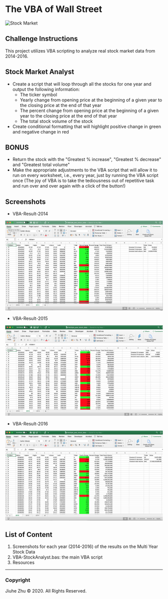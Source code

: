 # The VBA of Wall Street
![Stock Market](https://blog.galvanize.com/wp-content/uploads/2020/01/Can-data-science-predict-the-stock-market-.jpg)
## Challenge Instructions
This project utilizes VBA scripting to analyze real stock market data from 2014-2016.

## Stock Market Analyst
- Create a script that will loop through all the stocks for one year and output the following information:
  - The ticker symbol
  - Yearly change from opening price at the beginning of a given year to the closing price at the end of that year
  - The percent change from opening price at the beginning of a given year to the closing price at the end of that year
  - The total stock volume of the stock
- Create conditional formatting that will highlight positive change in green and negative change in red

## BONUS
- Return the stock with the "Greatest % increase", "Greatest % decrease" and "Greatest total volume"
- Make the appropriate adjustments to the VBA script that will allow it to run on every worksheet, i.e., every year, just by running the VBA script once (The joy of VBA is to take the tediousness out of repetitive task and run over and over again with a click of the button!)

## Screenshots
- VBA-Result-2014
<p align="center">
  <img src="https://github.com/Jiuhe2020/VBA-challenge/blob/master/VBA-Result-2014.png">
</p>

- VBA-Result-2015
<p align="center">
  <img src="https://github.com/Jiuhe2020/VBA-challenge/blob/master/VBA-Result-2015.png">
</p>

- VBA-Result-2016
<p align="center">
  <img src="https://github.com/Jiuhe2020/VBA-challenge/blob/master/VBA-Result-2016.png">
</p>

## List of Content
1. Screenshots for each year (2014-2016) of the results on the Multi Year Stock Data
2. VBA-StockAnalyst.bas: the main VBA script
3. Resources
---
### Copyright
Jiuhe Zhu © 2020. All Rights Reserved.
